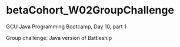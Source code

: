 # betaCohort_W02GroupChallenge
GCU Java Programming Bootcamp, Day 10, part 1

Group challenge: Java version of Battleship
